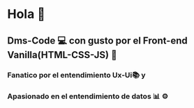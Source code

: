 # Hola 👋

## Dms-Code 💻 con gusto por el Front-end Vanilla(HTML-CSS-JS) 🍦 
### Fanatico por el entendimiento Ux-Ui📚 y
### Apasionado en el entendimiento de datos 📊 ⚙️

<!--
**Dms-Codee/dms-codee** is a ✨ _special_ ✨ repository because its `README.md` (this file) appears on your GitHub profile.

Here are some ideas to get you started:

- 🔭 I’m currently working on ...
- 🌱 I’m currently learning ...
- 👯 I’m looking to collaborate on ...
- 🤔 I’m looking for help with ...
- 💬 Ask me about ...
- 📫 How to reach me: ...
- 😄 Pronouns: ...
- ⚡ Fun fact: ...
-->
